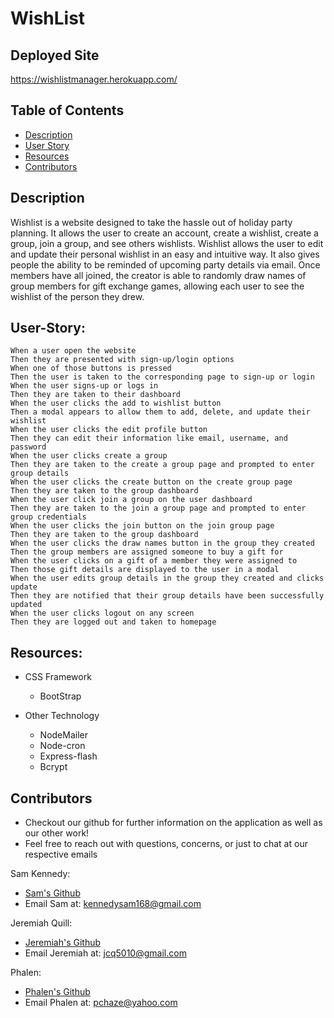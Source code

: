 # WishList

## Deployed Site
https://wishlistmanager.herokuapp.com/

## Table of Contents

- [Description](#Description)
- [User Story](#User-Story)
- [Resources](#Resources)
- [Contributors](#Contributors)

## Description
Wishlist is a website designed to take the hassle out of holiday party planning. It allows the user to create an account, create a wishlist, create a group, join a group, and see others wishlists. Wishlist allows the user to edit and update their personal wishlist in an easy and intuitive way. It also gives people the ability to be reminded of upcoming party details via email. Once members have all joined, the creator is able to randomly draw names of group members for gift exchange games, allowing each user to see the wishlist of the person they drew. 

## User-Story:
```
When a user open the website
Then they are presented with sign-up/login options
When one of those buttons is pressed
Then the user is taken to the corresponding page to sign-up or login
When the user signs-up or logs in
Then they are taken to their dashboard
When the user clicks the add to wishlist button
Then a modal appears to allow them to add, delete, and update their wishlist
When the user clicks the edit profile button
Then they can edit their information like email, username, and password
When the user clicks create a group
Then they are taken to the create a group page and prompted to enter group details
When the user clicks the create button on the create group page
Then they are taken to the group dashboard
When the user click join a group on the user dashboard
Then they are taken to the join a group page and prompted to enter group credentials
When the user clicks the join button on the join group page
Then they are taken to the group dashboard
When the user clicks the draw names button in the group they created
Then the group members are assigned someone to buy a gift for
When the user clicks on a gift of a member they were assigned to
Then those gift details are displayed to the user in a modal
When the user edits group details in the group they created and clicks update
Then they are notified that their group details have been successfully updated
When the user clicks logout on any screen
Then they are logged out and taken to homepage

```

## Resources:
- CSS Framework
    - BootStrap

- Other Technology
    - NodeMailer
    - Node-cron
    - Express-flash
    - Bcrypt

## Contributors
- Checkout our github for further information on the application as well as our other work!
- Feel free to reach out with questions, concerns, or just to chat at our respective emails

Sam Kennedy: 
- [Sam's Github](https://github.com/kennedysam168)
- Email Sam at: kennedysam168@gmail.com

Jeremiah Quill: 
- [Jeremiah's Github](https://github.com/jeremiah-quill)
- Email Jeremiah at: jcq5010@gmail.com

Phalen:
- [Phalen's Github](https://github.com/PhalenH)
- Email Phalen at: pchaze@yahoo.com
